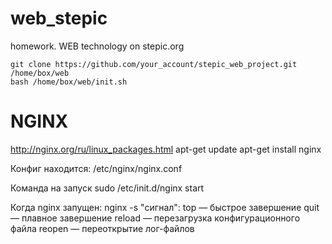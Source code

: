 # web_stepic
homework. WEB technology on stepic.org

	git clone https://github.com/your_account/stepic_web_project.git /home/box/web
	bash /home/box/web/init.sh


# NGINX

http://nginx.org/ru/linux_packages.html
    apt-get update
    apt-get install nginx

Конфиг находится:
/etc/nginx/nginx.conf

Команда на запуск
sudo /etc/init.d/nginx start

Когда nginx запущен:
	nginx -s "сигнал":
		top — быстрое завершение
		quit — плавное завершение
		reload — перезагрузка конфигурационного файла
		reopen — переоткрытие лог-файлов